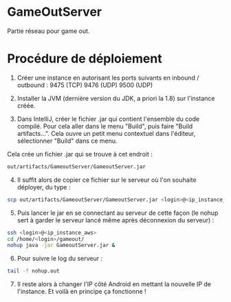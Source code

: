 # GameOutServer
Partie réseau pour game out.

# Procédure de déploiement

1) Créer une instance en autorisant les ports suivants en inbound / outbound :
9475 (TCP)
9476 (UDP)
9500 (UDP)

2) Installer la JVM (dernière version du JDK, a priori la 1.8) sur l'instance créée.

3) Dans IntelliJ, créer le fichier .jar qui contient l'ensemble du code compilé. Pour cela aller dans le menu "Build", puis faire "Build artifacts...". Cela ouvre un petit menu contextuel dans l'éditeur, sélectionner "Build" dans ce menu.

Cela crée un fichier .jar qui se trouve à cet endroit :

```bash
out/artifacts/GameoutServer/GameoutServer.jar
```

4) Il suffit alors de copier ce fichier sur le serveur où l'on souhaite déployer, du type :

```bash
scp out/artifacts/GameoutServer/GameoutServer.jar <login>@<ip_instance_aws>:/home/<login>/gameout/
```

5) Puis lancer le jar en se connectant au serveur de cette façon (le nohup sert à garder le serveur lancé même après déconnexion du serveur)  :

```bash
ssh <login>@<ip_instance_aws>
cd /home/<login>/gameout/
nohup java -jar GameoutServer.jar &
```

6) Pour suivre le log du serveur :

```bash
tail -f nohup.out
```

7) Il reste alors à changer l'IP côté Android en mettant la nouvelle IP de l'instance.
Et voilà en principe ça fonctionne !
